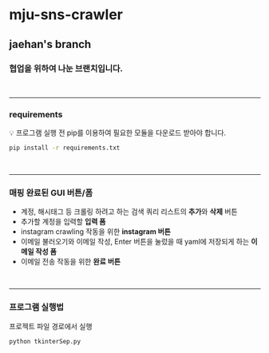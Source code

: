 # mju-sns-crawler

## jaehan's branch

### 협업을 위하여 나눈 브랜치입니다.
</br>

---
### requirements

<aside>
💡 프로그램 실행 전 pip를 이용하여 필요한 모듈을 다운로드 받아야 합니다.

</aside>

```bash
pip install -r requirements.txt
```
</br>


---
### 매핑 완료된 GUI 버튼/폼

- 계정, 해시태그 등 크롤링 하려고 하는 검색 쿼리 리스트의 **추가**와 **삭제** 버튼
- 추가할 계정을 입력할 **입력 폼**
- instagram crawling 작동을 위한 **instagram 버튼**
- 이메일 불러오기와 이메일 작성, Enter 버튼을 눌렀을 때 yaml에 저장되게 하는 **이메일 작성 폼**
- 이메일 전송 작동을 위한 **완료 버튼**


</br>

---


### 프로그램 실행법

프로젝트 파일 경로에서 실행

```bash
python tkinterSep.py
```
